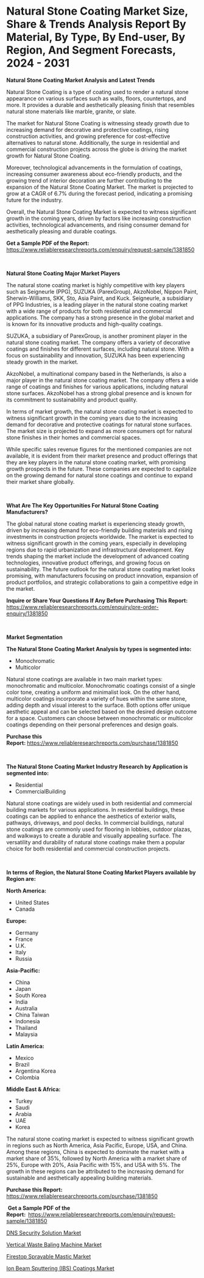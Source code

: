<p><h1>Natural Stone Coating Market Size, Share & Trends Analysis Report By Material, By Type, By End-user, By Region, And Segment Forecasts, 2024 - 2031</h1></p><p><strong>Natural Stone Coating Market Analysis and Latest Trends</strong></p>
<p><p>Natural Stone Coating is a type of coating used to render a natural stone appearance on various surfaces such as walls, floors, countertops, and more. It provides a durable and aesthetically pleasing finish that resembles natural stone materials like marble, granite, or slate.</p><p>The market for Natural Stone Coating is witnessing steady growth due to increasing demand for decorative and protective coatings, rising construction activities, and growing preference for cost-effective alternatives to natural stone. Additionally, the surge in residential and commercial construction projects across the globe is driving the market growth for Natural Stone Coating.</p><p>Moreover, technological advancements in the formulation of coatings, increasing consumer awareness about eco-friendly products, and the growing trend of interior decoration are further contributing to the expansion of the Natural Stone Coating Market. The market is projected to grow at a CAGR of 6.7% during the forecast period, indicating a promising future for the industry.</p><p>Overall, the Natural Stone Coating Market is expected to witness significant growth in the coming years, driven by factors like increasing construction activities, technological advancements, and rising consumer demand for aesthetically pleasing and durable coatings.</p></p>
<p><strong>Get a Sample PDF of the Report:&nbsp;</strong> <a href="https://www.reliableresearchreports.com/enquiry/request-sample/1381850">https://www.reliableresearchreports.com/enquiry/request-sample/1381850</a></p>
<p>&nbsp;</p>
<p><strong>Natural Stone Coating Major Market Players</strong></p>
<p><p>The natural stone coating market is highly competitive with key players such as Seigneurle (PPG), SUZUKA (ParexGroup), AkzoNobel, Nippon Paint, Sherwin-Williams, SKK, Sto, Asia Paint, and Kuck. Seigneurle, a subsidiary of PPG Industries, is a leading player in the natural stone coating market with a wide range of products for both residential and commercial applications. The company has a strong presence in the global market and is known for its innovative products and high-quality coatings.</p><p>SUZUKA, a subsidiary of ParexGroup, is another prominent player in the natural stone coating market. The company offers a variety of decorative coatings and finishes for different surfaces, including natural stone. With a focus on sustainability and innovation, SUZUKA has been experiencing steady growth in the market.</p><p>AkzoNobel, a multinational company based in the Netherlands, is also a major player in the natural stone coating market. The company offers a wide range of coatings and finishes for various applications, including natural stone surfaces. AkzoNobel has a strong global presence and is known for its commitment to sustainability and product quality.</p><p>In terms of market growth, the natural stone coating market is expected to witness significant growth in the coming years due to the increasing demand for decorative and protective coatings for natural stone surfaces. The market size is projected to expand as more consumers opt for natural stone finishes in their homes and commercial spaces.</p><p>While specific sales revenue figures for the mentioned companies are not available, it is evident from their market presence and product offerings that they are key players in the natural stone coating market, with promising growth prospects in the future. These companies are expected to capitalize on the growing demand for natural stone coatings and continue to expand their market share globally.</p></p>
<p>&nbsp;</p>
<p><strong>What Are The Key Opportunities For Natural Stone Coating Manufacturers?</strong></p>
<p><p>The global natural stone coating market is experiencing steady growth, driven by increasing demand for eco-friendly building materials and rising investments in construction projects worldwide. The market is expected to witness significant growth in the coming years, especially in developing regions due to rapid urbanization and infrastructural development. Key trends shaping the market include the development of advanced coating technologies, innovative product offerings, and growing focus on sustainability. The future outlook for the natural stone coating market looks promising, with manufacturers focusing on product innovation, expansion of product portfolios, and strategic collaborations to gain a competitive edge in the market.</p></p>
<p><strong>Inquire or Share Your Questions If Any Before Purchasing This Report:</strong> <a href="https://www.reliableresearchreports.com/enquiry/pre-order-enquiry/1381850">https://www.reliableresearchreports.com/enquiry/pre-order-enquiry/1381850</a></p>
<p>&nbsp;</p>
<p><strong>Market Segmentation</strong></p>
<p><strong>The Natural Stone Coating Market Analysis by types is segmented into:</strong></p>
<p><ul><li>Monochromatic</li><li>Multicolor</li></ul></p>
<p><p>Natural stone coatings are available in two main market types: monochromatic and multicolor. Monochromatic coatings consist of a single color tone, creating a uniform and minimalist look. On the other hand, multicolor coatings incorporate a variety of hues within the same stone, adding depth and visual interest to the surface. Both options offer unique aesthetic appeal and can be selected based on the desired design outcome for a space. Customers can choose between monochromatic or multicolor coatings depending on their personal preferences and design goals.</p></p>
<p><strong>Purchase this Report:&nbsp;</strong><a href="https://www.reliableresearchreports.com/purchase/1381850">https://www.reliableresearchreports.com/purchase/1381850</a></p>
<p>&nbsp;</p>
<p><strong>The Natural Stone Coating Market Industry Research by Application is segmented into:</strong></p>
<p><ul><li>Residential</li><li>CommercialBuilding</li></ul></p>
<p><p>Natural stone coatings are widely used in both residential and commercial building markets for various applications. In residential buildings, these coatings can be applied to enhance the aesthetics of exterior walls, pathways, driveways, and pool decks. In commercial buildings, natural stone coatings are commonly used for flooring in lobbies, outdoor plazas, and walkways to create a durable and visually appealing surface. The versatility and durability of natural stone coatings make them a popular choice for both residential and commercial construction projects.</p></p>
<p>&nbsp;</p>
<p><strong>In terms of Region, the Natural Stone Coating Market Players available by Region are:</strong></p>
<p>
    <p> <strong> North America: </strong>
        <ul>
            <li>United States</li>
            <li>Canada</li>
        </ul>
        </p> 
    <p> <strong> Europe: </strong>
        <ul>
            <li>Germany</li>
            <li>France</li>
            <li>U.K.</li>
            <li>Italy</li>
            <li>Russia</li>
        </ul>
        </p> 
    <p> <strong> Asia-Pacific: </strong>
        <ul>
            <li>China</li>
            <li>Japan</li>
            <li>South Korea</li>
            <li>India</li>
            <li>Australia</li>
            <li>China Taiwan</li>
            <li>Indonesia</li>
            <li>Thailand</li>
            <li>Malaysia</li>
        </ul>
        </p> 
    <p> <strong> Latin America: </strong>
        <ul>
            <li>Mexico</li>
            <li>Brazil</li>
            <li>Argentina Korea</li>
            <li>Colombia</li>
        </ul>
        </p> 
    <p> <strong> Middle East & Africa: </strong>
        <ul>
            <li>Turkey</li>
            <li>Saudi</li>
            <li>Arabia</li>
            <li>UAE</li>
            <li>Korea</li>
        </ul>
    </p>
    </p>
<p><p>The natural stone coating market is expected to witness significant growth in regions such as North America, Asia Pacific, Europe, USA, and China. Among these regions, China is expected to dominate the market with a market share of 35%, followed by North America with a market share of 25%, Europe with 20%, Asia Pacific with 15%, and USA with 5%. The growth in these regions can be attributed to the increasing demand for sustainable and aesthetically appealing building materials.</p></p>
<p><strong>Purchase this Report: </strong><a href="https://www.reliableresearchreports.com/purchase/1381850">https://www.reliableresearchreports.com/purchase/1381850</a></p>
<p>&nbsp;<strong>Get a Sample PDF of the Report:&nbsp;&nbsp;</strong><a href="https://www.reliableresearchreports.com/enquiry/request-sample/1381850">https://www.reliableresearchreports.com/enquiry/request-sample/1381850</a></p>
<p><strong></strong></p>
<p><p><a href="https://butternut-bug-553.notion.site/DNS-Security-Solution-Market-Size-Share-Trends-Analysis-Report-By-Material-By-Type-By-End-user--df43dd9463ab4403b7b14cec3f77a5f2">DNS Security Solution Market</a></p><p><a href="https://view.publitas.com/reportprime-1/vertical-waste-baling-machine-market-provides-a-comprehensive-analysis-including-a-macro-overview-of-the-market-as-well-as-micro-details-such-as-market-size-and-competitive-landscape/">Vertical Waste Baling Machine Market</a></p><p><a href="https://view.publitas.com/reportprime-1/firestop-sprayable-mastic-market-size-and-growth-market-segmentation-regional-and-country-breakdowns-and-market-trends-for-period-from-2023-2030/">Firestop Sprayable Mastic Market</a></p><p><a href="https://view.publitas.com/reportprime-1/decoding-the-ion-beam-sputtering-ibs-coatings-market-a-deep-dive-into-the-latest-market-trends-market-segmentation-and-competitive-analysis/">Ion Beam Sputtering (IBS) Coatings Market</a></p></p>